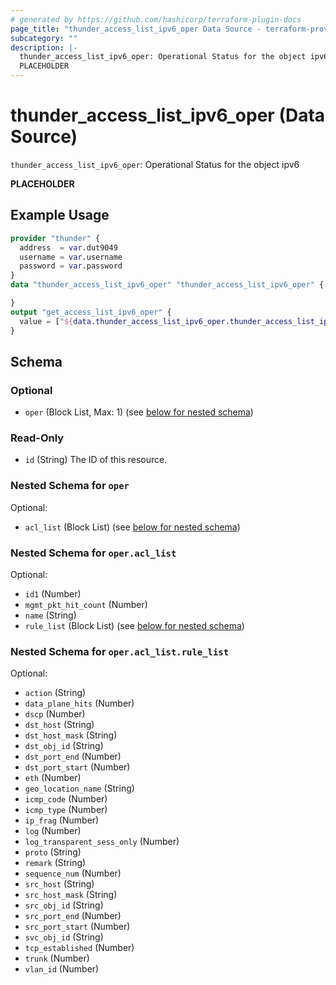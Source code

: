 ```yaml
---
# generated by https://github.com/hashicorp/terraform-plugin-docs
page_title: "thunder_access_list_ipv6_oper Data Source - terraform-provider-thunder"
subcategory: ""
description: |-
  thunder_access_list_ipv6_oper: Operational Status for the object ipv6
  PLACEHOLDER
---
```


# thunder_access_list_ipv6_oper (Data Source)

`thunder_access_list_ipv6_oper`: Operational Status for the object ipv6

__PLACEHOLDER__

## Example Usage

```terraform
provider "thunder" {
  address  = var.dut9049
  username = var.username
  password = var.password
}
data "thunder_access_list_ipv6_oper" "thunder_access_list_ipv6_oper" {

}
output "get_access_list_ipv6_oper" {
  value = ["${data.thunder_access_list_ipv6_oper.thunder_access_list_ipv6_oper}"]
}
```

<!-- schema generated by tfplugindocs -->
## Schema

### Optional

- `oper` (Block List, Max: 1) (see [below for nested schema](#nestedblock--oper))

### Read-Only

- `id` (String) The ID of this resource.

<a id="nestedblock--oper"></a>
### Nested Schema for `oper`

Optional:

- `acl_list` (Block List) (see [below for nested schema](#nestedblock--oper--acl_list))

<a id="nestedblock--oper--acl_list"></a>
### Nested Schema for `oper.acl_list`

Optional:

- `id1` (Number)
- `mgmt_pkt_hit_count` (Number)
- `name` (String)
- `rule_list` (Block List) (see [below for nested schema](#nestedblock--oper--acl_list--rule_list))

<a id="nestedblock--oper--acl_list--rule_list"></a>
### Nested Schema for `oper.acl_list.rule_list`

Optional:

- `action` (String)
- `data_plane_hits` (Number)
- `dscp` (Number)
- `dst_host` (String)
- `dst_host_mask` (String)
- `dst_obj_id` (String)
- `dst_port_end` (Number)
- `dst_port_start` (Number)
- `eth` (Number)
- `geo_location_name` (String)
- `icmp_code` (Number)
- `icmp_type` (Number)
- `ip_frag` (Number)
- `log` (Number)
- `log_transparent_sess_only` (Number)
- `proto` (String)
- `remark` (String)
- `sequence_num` (Number)
- `src_host` (String)
- `src_host_mask` (String)
- `src_obj_id` (String)
- `src_port_end` (Number)
- `src_port_start` (Number)
- `svc_obj_id` (String)
- `tcp_established` (Number)
- `trunk` (Number)
- `vlan_id` (Number)


